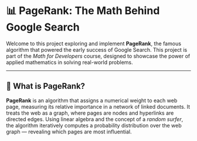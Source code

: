 # 📊 PageRank: The Math Behind Google Search

Welcome to this project exploring and implement **PageRank**, the famous algorithm that powered the early success of Google Search. This project is part of the *Math for Developers* course, designed to showcase the power of applied mathematics in solving real-world problems.

---

## 🧠 What is PageRank?

**PageRank** is an algorithm that assigns a numerical weight to each web page, measuring its relative importance in a network of linked documents. It treats the web as a graph, where pages are nodes and hyperlinks are directed edges. Using linear algebra and the concept of a *random surfer*, the algorithm iteratively computes a probability distribution over the web graph — revealing which pages are most influential.



